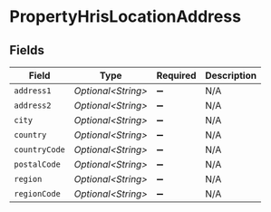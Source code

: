 # PropertyHrisLocationAddress


## Fields

| Field               | Type                | Required            | Description         |
| ------------------- | ------------------- | ------------------- | ------------------- |
| `address1`          | *Optional\<String>* | :heavy_minus_sign:  | N/A                 |
| `address2`          | *Optional\<String>* | :heavy_minus_sign:  | N/A                 |
| `city`              | *Optional\<String>* | :heavy_minus_sign:  | N/A                 |
| `country`           | *Optional\<String>* | :heavy_minus_sign:  | N/A                 |
| `countryCode`       | *Optional\<String>* | :heavy_minus_sign:  | N/A                 |
| `postalCode`        | *Optional\<String>* | :heavy_minus_sign:  | N/A                 |
| `region`            | *Optional\<String>* | :heavy_minus_sign:  | N/A                 |
| `regionCode`        | *Optional\<String>* | :heavy_minus_sign:  | N/A                 |